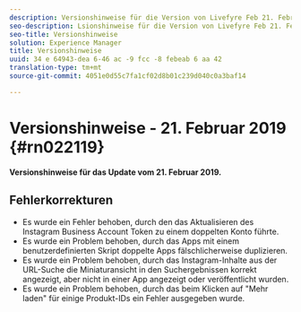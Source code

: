 ```yaml
---
description: Versionshinweise für die Version von Livefyre Feb 21. Februar 2019.
seo-description: Lsionshinweise für die Version von Livefyre Feb 21. Februar 2019.
seo-title: Versionshinweise
solution: Experience Manager
title: Versionshinweise
uuid: 34 e 64943-dea 6-46 ac -9 fcc -8 febeab 6 aa 42
translation-type: tm+mt
source-git-commit: 4051e0d55c7fa1cf02d8b01c239d040c0a3baf14

---
```



# Versionshinweise - 21. Februar 2019 {#rn022119}

**Versionshinweise für das Update vom 21. Februar 2019.**


## Fehlerkorrekturen

* Es wurde ein Fehler behoben, durch den das Aktualisieren des Instagram Business Account Token zu einem doppelten Konto führte.
* Es wurde ein Problem behoben, durch das Apps mit einem benutzerdefinierten Skript doppelte Apps fälschlicherweise duplizieren.
* Es wurde ein Problem behoben, durch das Instagram-Inhalte aus der URL-Suche die Miniaturansicht in den Suchergebnissen korrekt angezeigt, aber nicht in einer App angezeigt oder veröffentlicht wurden.
* Es wurde ein Problem behoben, durch das beim Klicken auf &quot;Mehr laden&quot; für einige Produkt-IDs ein Fehler ausgegeben wurde.